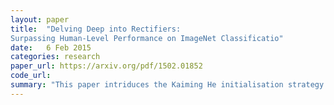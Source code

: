 ```yaml
---
layout: paper
title:  "Delving Deep into Rectifiers:
Surpassing Human-Level Performance on ImageNet Classificatio"
date:   6 Feb 2015
categories: research
paper_url: https://arxiv.org/pdf/1502.01852
code_url: 
summary: "This paper intriduces the Kaiming He initialisation strategy for RELU like activation functions. This the default init in pytorch, improving model stability and decreasing training time for RELU networks. This study also introduces a Parametric Rectified Linear Unit (PReLU) activation function that extends traditional units, offering improved model fitting with negligible additional computational cost."
---
```


